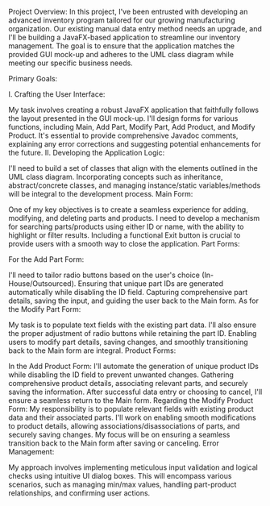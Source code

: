 Project Overview:
In this project, I've been entrusted with developing an advanced inventory program tailored for our growing manufacturing organization. Our existing manual data entry method needs an upgrade, and I'll be building a JavaFX-based application to streamline our inventory management. The goal is to ensure that the application matches the provided GUI mock-up and adheres to the UML class diagram while meeting our specific business needs.

Primary Goals:

I. Crafting the User Interface:

My task involves creating a robust JavaFX application that faithfully follows the layout presented in the GUI mock-up.
I'll design forms for various functions, including Main, Add Part, Modify Part, Add Product, and Modify Product.
It's essential to provide comprehensive Javadoc comments, explaining any error corrections and suggesting potential enhancements for the future.
II. Developing the Application Logic:

I'll need to build a set of classes that align with the elements outlined in the UML class diagram.
Incorporating concepts such as inheritance, abstract/concrete classes, and managing instance/static variables/methods will be integral to the development process.
Main Form:

One of my key objectives is to create a seamless experience for adding, modifying, and deleting parts and products.
I need to develop a mechanism for searching parts/products using either ID or name, with the ability to highlight or filter results.
Including a functional Exit button is crucial to provide users with a smooth way to close the application.
Part Forms:

For the Add Part Form:

I'll need to tailor radio buttons based on the user's choice (In-House/Outsourced).
Ensuring that unique part IDs are generated automatically while disabling the ID field.
Capturing comprehensive part details, saving the input, and guiding the user back to the Main form.
As for the Modify Part Form:

My task is to populate text fields with the existing part data.
I'll also ensure the proper adjustment of radio buttons while retaining the part ID.
Enabling users to modify part details, saving changes, and smoothly transitioning back to the Main form are integral.
Product Forms:

In the Add Product Form:
I'll automate the generation of unique product IDs while disabling the ID field to prevent unwanted changes.
Gathering comprehensive product details, associating relevant parts, and securely saving the information.
After successful data entry or choosing to cancel, I'll ensure a seamless return to the Main form.
Regarding the Modify Product Form:
My responsibility is to populate relevant fields with existing product data and their associated parts.
I'll work on enabling smooth modifications to product details, allowing associations/disassociations of parts, and securely saving changes.
My focus will be on ensuring a seamless transition back to the Main form after saving or canceling.
Error Management:

My approach involves implementing meticulous input validation and logical checks using intuitive UI dialog boxes.
This will encompass various scenarios, such as managing min/max values, handling part-product relationships, and confirming user actions.
